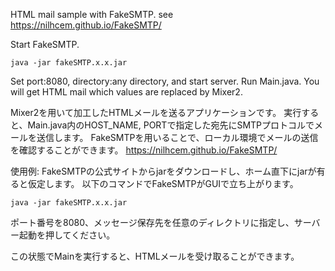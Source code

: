 HTML mail sample with FakeSMTP. see
https://nilhcem.github.io/FakeSMTP/

Start FakeSMTP.
```
java -jar fakeSMTP.x.x.jar
```
Set port:8080, directory:any directory, and start server.
Run Main.java.
You will get HTML mail which values are replaced by Mixer2.

Mixer2を用いて加工したHTMLメールを送るアプリケーションです。
実行すると、Main.java内のHOST_NAME, PORTで指定した宛先にSMTPプロトコルでメールを送信します。
FakeSMTPを用いることで、ローカル環境でメールの送信を確認することができます。
https://nilhcem.github.io/FakeSMTP/

使用例:
FakeSMTPの公式サイトからjarをダウンロードし、ホーム直下にjarが有ると仮定します。
以下のコマンドでFakeSMTPがGUIで立ち上がります。
```
java -jar fakeSMTP.x.x.jar
```
ポート番号を8080、メッセージ保存先を任意のディレクトリに指定し、サーバー起動を押してください。

この状態でMainを実行すると、HTMLメールを受け取ることができます。
